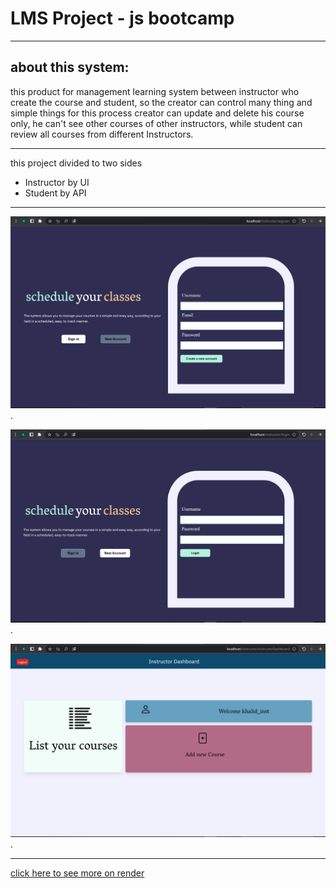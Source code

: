 # LMS Project - js bootcamp
<hr>

## about this system:
this product for management learning system between instructor who create the course and student, so the creator can control many thing and simple things for this process creator can update and delete his course only, he can't see other courses of other instructors, while student can review all courses from different
Instructors.

<hr>
this project divided to two sides
<ul>
<li>Instructor by UI</li>
<li>Student by API</li>
</ul>

<hr>

![](./public/images/inst-registeration.png "Text to show on mouseover").

![](./public/images/inst-login.png "Text to show on mouseover").

![](./public/images/inst-dashboard.png "Text to show on mouseover").

<hr>

[click here to see more on render](https://lmsfinalproject.onrender.com/instructor/login)